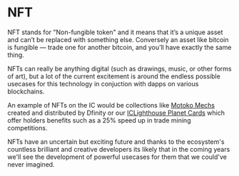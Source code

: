 # NFT

NFT stands for "Non-fungible token" and it means that it’s a unique asset and can’t be replaced with something else. Conversely an asset like bitcoin is fungible — trade one for another bitcoin, and you’ll have exactly the same thing. 

NFTs can really be anything digital (such as drawings, music, or other forms of art), but a lot of the current excitement is around the endless possible usecases for this technology in conjuction with dapps on various blockchains. 

An example of NFTs on the IC would be collections like [Motoko Mechs](https://entrepot.app/marketplace/motoko-mechs) created and distributed by Dfinity or our [ICLighthouse Planet Cards](https://tppkg-ziaaa-aaaal-qatrq-cai.raw.ic0.app/market/collection-nft-list?id=goncb-kqaaa-aaaap-aakpa-cai) which offer holders benefits such as a 25% speed up in trade mining competitions. 

NFTs have an uncertain but exciting future and thanks to the ecosystem's countless brilliant and creative developers its likely that in the coming years we'll see the development of powerful usecases for them that we could've never imagined.

